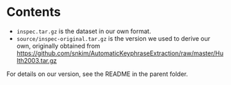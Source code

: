 # Contents

+ `inspec.tar.gz` is the dataset in our own format. 
+ `source/inspec-original.tar.gz` is the version we used to derive our own, originally obtained from https://github.com/snkim/AutomaticKeyphraseExtraction/raw/master/Hulth2003.tar.gz 

For details on our version, see the README in the parent folder.
